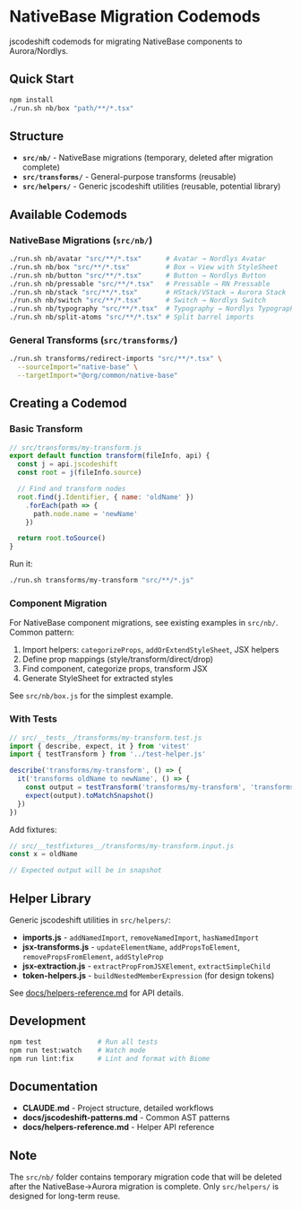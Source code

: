 # NativeBase Migration Codemods

jscodeshift codemods for migrating NativeBase components to Aurora/Nordlys.

## Quick Start

```bash
npm install
./run.sh nb/box "path/**/*.tsx"
```

## Structure

- **`src/nb/`** - NativeBase migrations (temporary, deleted after migration complete)
- **`src/transforms/`** - General-purpose transforms (reusable)
- **`src/helpers/`** - Generic jscodeshift utilities (reusable, potential library)

## Available Codemods

### NativeBase Migrations (`src/nb/`)

```bash
./run.sh nb/avatar "src/**/*.tsx"      # Avatar → Nordlys Avatar
./run.sh nb/box "src/**/*.tsx"         # Box → View with StyleSheet
./run.sh nb/button "src/**/*.tsx"      # Button → Nordlys Button
./run.sh nb/pressable "src/**/*.tsx"   # Pressable → RN Pressable
./run.sh nb/stack "src/**/*.tsx"       # HStack/VStack → Aurora Stack
./run.sh nb/switch "src/**/*.tsx"      # Switch → Nordlys Switch
./run.sh nb/typography "src/**/*.tsx"  # Typography → Nordlys Typography
./run.sh nb/split-atoms "src/**/*.tsx" # Split barrel imports
```

### General Transforms (`src/transforms/`)

```bash
./run.sh transforms/redirect-imports "src/**/*.tsx" \
  --sourceImport="native-base" \
  --targetImport="@org/common/native-base"
```

## Creating a Codemod

### Basic Transform

```javascript
// src/transforms/my-transform.js
export default function transform(fileInfo, api) {
  const j = api.jscodeshift
  const root = j(fileInfo.source)

  // Find and transform nodes
  root.find(j.Identifier, { name: 'oldName' })
    .forEach(path => {
      path.node.name = 'newName'
    })

  return root.toSource()
}
```

Run it:
```bash
./run.sh transforms/my-transform "src/**/*.js"
```

### Component Migration

For NativeBase component migrations, see existing examples in `src/nb/`. Common pattern:

1. Import helpers: `categorizeProps`, `addOrExtendStyleSheet`, JSX helpers
2. Define prop mappings (style/transform/direct/drop)
3. Find component, categorize props, transform JSX
4. Generate StyleSheet for extracted styles

See `src/nb/box.js` for the simplest example.

### With Tests

```javascript
// src/__tests__/transforms/my-transform.test.js
import { describe, expect, it } from 'vitest'
import { testTransform } from '../test-helper.js'

describe('transforms/my-transform', () => {
  it('transforms oldName to newName', () => {
    const output = testTransform('transforms/my-transform', 'transforms/my-transform')
    expect(output).toMatchSnapshot()
  })
})
```

Add fixtures:
```javascript
// src/__testfixtures__/transforms/my-transform.input.js
const x = oldName

// Expected output will be in snapshot
```

## Helper Library

Generic jscodeshift utilities in `src/helpers/`:

- **imports.js** - `addNamedImport`, `removeNamedImport`, `hasNamedImport`
- **jsx-transforms.js** - `updateElementName`, `addPropsToElement`, `removePropsFromElement`, `addStyleProp`
- **jsx-extraction.js** - `extractPropFromJSXElement`, `extractSimpleChild`
- **token-helpers.js** - `buildNestedMemberExpression` (for design tokens)

See [docs/helpers-reference.md](docs/helpers-reference.md) for API details.

## Development

```bash
npm test              # Run all tests
npm run test:watch    # Watch mode
npm run lint:fix      # Lint and format with Biome
```

## Documentation

- **CLAUDE.md** - Project structure, detailed workflows
- **docs/jscodeshift-patterns.md** - Common AST patterns
- **docs/helpers-reference.md** - Helper API reference

## Note

The `src/nb/` folder contains temporary migration code that will be deleted after the NativeBase→Aurora migration is complete. Only `src/helpers/` is designed for long-term reuse.
